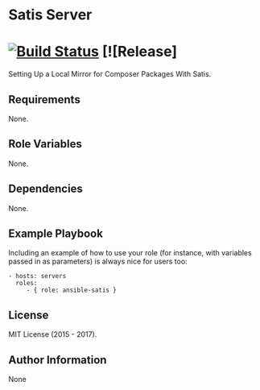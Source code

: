 # Satis Server
[![Build Status](https://travis-ci.org/midav/satis_server.svg?branch=master)](https://travis-ci.org/midav/satis_server) [![Release]
=========

Setting Up a Local Mirror for Composer Packages With Satis.

Requirements
------------

None.

Role Variables
--------------

None.

Dependencies
------------

None.

Example Playbook
----------------

Including an example of how to use your role (for instance, with variables passed in as parameters) is always nice for users too:

    - hosts: servers
      roles:
         - { role: ansible-satis }

License
-------

MIT License (2015 - 2017).

Author Information
------------------

None

